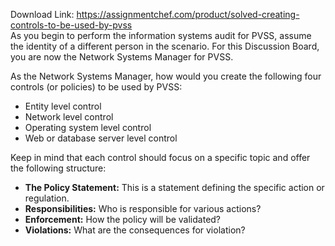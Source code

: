 Download Link: https://assignmentchef.com/product/solved-creating-controls-to-be-used-by-pvss
<br>
As you begin to perform the information systems audit for PVSS, assume the identity of a different person in the scenario. For this Discussion Board, you are now the Network Systems Manager for PVSS.

As the Network Systems Manager, how would you create the following four controls (or policies) to be used by PVSS:

<ul>

 <li>Entity level control</li>

 <li>Network level control</li>

 <li>Operating system level control</li>

 <li>Web or database server level control</li>

</ul>

Keep in mind that each control should focus on a specific topic and offer the following structure:

<ul>

 <li><strong>The Policy Statement:</strong> This is a statement defining the specific action or regulation.</li>

 <li><strong>Responsibilities:</strong> Who is responsible for various actions?</li>

 <li><strong>Enforcement:</strong> How the policy will be validated?</li>

 <li><strong>Violations:</strong> What are the consequences for violation?</li>

</ul>